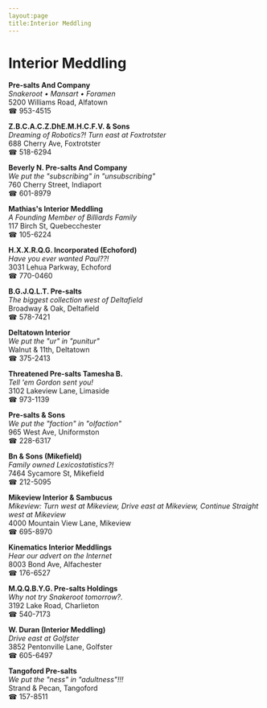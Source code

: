 ```yaml
---
layout:page
title:Interior Meddling
---
```

# Interior Meddling

**Pre-salts And Company**  
_Snakeroot • Mansart • Foramen_  
5200 Williams Road, Alfatown  
☎ 953-4515



**Z.B.C.A.C.Z.DhE.M.H.C.F.V. & Sons**  
_Dreaming of Robotics?! 
Turn east at Foxtrotster_  
688 Cherry Ave, Foxtrotster  
☎ 518-6294



**Beverly N. Pre-salts And Company**  
_We put the "subscribing" in "unsubscribing"_  
760 Cherry Street, Indiaport  
☎ 601-8979



**Mathias's Interior Meddling**  
_A Founding Member of Billiards Family_  
117 Birch St, Quebecchester  
☎ 105-6224



**H.X.X.R.Q.G. Incorporated (Echoford)**  
_Have you ever wanted Paul??!_  
3031 Lehua Parkway, Echoford  
☎ 770-0460



**B.G.J.Q.L.T. Pre-salts**  
_The biggest collection west of Deltafield_  
Broadway & Oak, Deltafield  
☎ 578-7421



**Deltatown Interior**  
_We put the "ur" in "punitur"_  
Walnut & 11th, Deltatown  
☎ 375-2413



**Threatened Pre-salts Tamesha B.**  
_Tell 'em Gordon sent you!_  
3102 Lakeview Lane, Limaside  
☎ 973-1139



**Pre-salts & Sons**  
_We put the "faction" in "olfaction"_  
965 West Ave, Uniformston  
☎ 228-6317



**Bn & Sons (Mikefield)**  
_Family owned Lexicostatistics?!_  
7464 Sycamore St, Mikefield  
☎ 212-5095



**Mikeview Interior & Sambucus**  
_Mikeview: Turn west at Mikeview, Drive east at Mikeview, Continue Straight west at Mikeview_  
4000 Mountain View Lane, Mikeview  
☎ 695-8970



**Kinematics Interior Meddlings**  
_Hear our advert on the Internet_  
8003 Bond Ave, Alfachester  
☎ 176-6527



**M.Q.Q.B.Y.G. Pre-salts Holdings**  
_Why not try Snakeroot tomorrow?._  
3192 Lake Road, Charlieton  
☎ 540-7173



**W. Duran (Interior Meddling)**  
_Drive east at Golfster_  
3852 Pentonville Lane, Golfster  
☎ 605-6497



**Tangoford Pre-salts**  
_We put the "ness" in "adultness"!!!_  
Strand & Pecan, Tangoford  
☎ 157-8511



